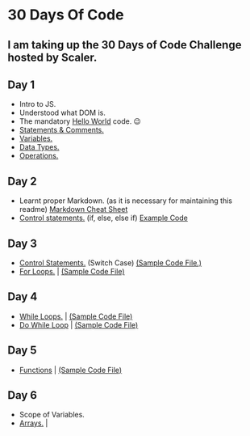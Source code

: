# 30 Days Of Code
I am taking up the 30 Days of Code Challenge hosted by Scaler.
---
## Day 1
* Intro to JS.
* Understood what DOM is.
* The mandatory [Hello World](https://github.com/dhairyak-20/30DaysOfCode/blob/main/Code%20Files/HelloWorld.html) code. :wink:
* [Statements & Comments.](https://github.com/dhairyak-20/30DaysOfCode/blob/main/Code%20Files/Statements%26Comments.html)
* [Variables.](https://github.com/dhairyak-20/30DaysOfCode/blob/main/Code%20Files/variables.md)
* [Data Types.](https://github.com/dhairyak-20/30DaysOfCode/blob/main/Code%20Files/DataTypes.md)
* [Operations.](https://github.com/dhairyak-20/30DaysOfCode/blob/main/Code%20Files/operations.md)

## Day 2
* Learnt proper Markdown. (as it is necessary for maintaining this readme) [Markdown Cheat Sheet](https://github.com/dhairyak-20/30DaysOfCode/blob/main/Code%20Files/MD_cheatSheet.md)
* [Control statements.](https://github.com/dhairyak-20/30DaysOfCode/blob/main/Code%20Files/ControlStatements.md) (if, else, else if) [Example Code](https://github.com/dhairyak-20/30DaysOfCode/blob/main/Code%20Files/ControlStatements.html)

## Day 3
* [Control Statements.](https://github.com/dhairyak-20/30DaysOfCode/blob/main/Code%20Files/SwitchCase.md) (Switch Case) [(Sample Code File.)](https://github.com/dhairyak-20/30DaysOfCode/blob/main/Code%20Files/SwitchCase.html)
* [For Loops.](https://github.com/dhairyak-20/30DaysOfCode/blob/main/Code%20Files/ForLoops.md) | [(Sample Code File)](https://github.com/dhairyak-20/30DaysOfCode/blob/main/Code%20Files/ForLoops.html)

## Day 4
* [While Loops.](https://github.com/dhairyak-20/30DaysOfCode/blob/main/Code%20Files/WhileLoop.md) | [(Sample Code File)](https://github.com/dhairyak-20/30DaysOfCode/blob/main/Code%20Files/WhileLoop.html)
* [Do While Loop](https://github.com/dhairyak-20/30DaysOfCode/blob/main/Code%20Files/DoWhileLoop.md) | [(Sample Code File)](https://github.com/dhairyak-20/30DaysOfCode/blob/main/Code%20Files/DoWhileLoop.html)

## Day 5
* [Functions](https://github.com/dhairyak-20/30DaysOfCode/blob/main/Code%20Files/Functions.md) | [(Sample Code File)](https://github.com/dhairyak-20/30DaysOfCode/blob/main/Code%20Files/functions.html)

## Day 6
* Scope of Variables.
* [Arrays.]() | 
